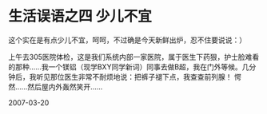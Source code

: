 # 生活误语之四 少儿不宜

这个实在是有点少儿不宜，呵呵，不过确是今天新鲜出炉，忍不住要说说：）

上午去305医院体检，这是我们系统内部一家医院，属于医生下药狠，护士脸难看的那种……我一个镁铝（现学BXY同学新词）同事去做B超，我在门外等候。几分钟后，我听见那位医生非常不耐烦地说：把裤子褪下点，我查查前列腺！
愕然……然后屋内外轰然笑开……

2007-03-20